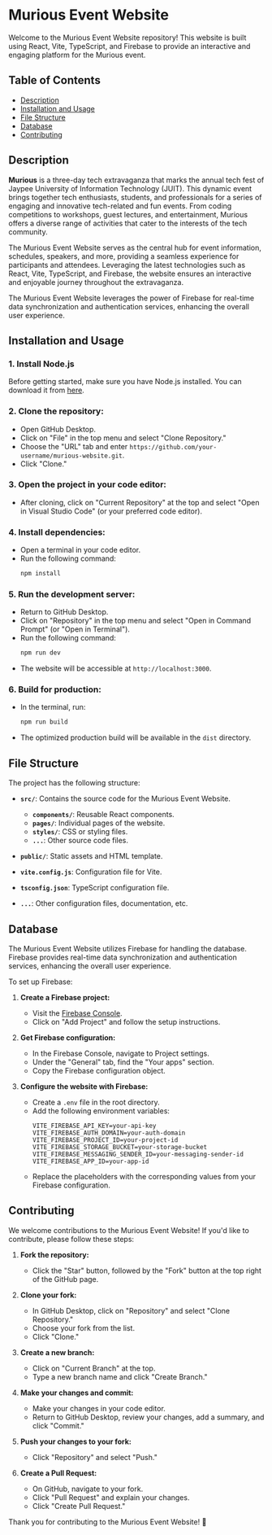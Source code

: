 # Murious Event Website

Welcome to the Murious Event Website repository! This website is built using React, Vite, TypeScript, and Firebase to provide an interactive and engaging platform for the Murious event.

## Table of Contents

- [Description](#description)
- [Installation and Usage](#installation-and-usage)
- [File Structure](#file-structure)
- [Database](#database)
- [Contributing](#contributing)

## Description

**Murious** is a three-day tech extravaganza that marks the annual tech fest of Jaypee University of Information Technology (JUIT). This dynamic event brings together tech enthusiasts, students, and professionals for a series of engaging and innovative tech-related and fun events. From coding competitions to workshops, guest lectures, and entertainment, Murious offers a diverse range of activities that cater to the interests of the tech community.

The Murious Event Website serves as the central hub for event information, schedules, speakers, and more, providing a seamless experience for participants and attendees. Leveraging the latest technologies such as React, Vite, TypeScript, and Firebase, the website ensures an interactive and enjoyable journey throughout the extravaganza.

The Murious Event Website leverages the power of Firebase for real-time data synchronization and authentication services, enhancing the overall user experience.

## Installation and Usage

### 1. Install Node.js

Before getting started, make sure you have Node.js installed. You can download it from [here](https://nodejs.org/en/download).

### 2. Clone the repository:

   - Open GitHub Desktop.
   - Click on "File" in the top menu and select "Clone Repository."
   - Choose the "URL" tab and enter `https://github.com/your-username/murious-website.git`.
   - Click "Clone."

### 3. Open the project in your code editor:

   - After cloning, click on "Current Repository" at the top and select "Open in Visual Studio Code" (or your preferred code editor).

### 4. Install dependencies:

   - Open a terminal in your code editor.
   - Run the following command:
     ```bash
     npm install
     ```

### 5. Run the development server:

   - Return to GitHub Desktop.
   - Click on "Repository" in the top menu and select "Open in Command Prompt" (or "Open in Terminal").
   - Run the following command:
     ```bash
     npm run dev
     ```
   - The website will be accessible at `http://localhost:3000`.

### 6. Build for production:

   - In the terminal, run:
     ```bash
     npm run build
     ```
   - The optimized production build will be available in the `dist` directory.

## File Structure

The project has the following structure:

- **`src/`**: Contains the source code for the Murious Event Website.
  - **`components/`**: Reusable React components.
  - **`pages/`**: Individual pages of the website.
  - **`styles/`**: CSS or styling files.
  - **`...`**: Other source code files.

- **`public/`**: Static assets and HTML template.

- **`vite.config.js`**: Configuration file for Vite.

- **`tsconfig.json`**: TypeScript configuration file.

- **`...`**: Other configuration files, documentation, etc.

## Database

The Murious Event Website utilizes Firebase for handling the database. Firebase provides real-time data synchronization and authentication services, enhancing the overall user experience.

To set up Firebase:

1. **Create a Firebase project:**
   - Visit the [Firebase Console](https://console.firebase.google.com/).
   - Click on "Add Project" and follow the setup instructions.

2. **Get Firebase configuration:**
   - In the Firebase Console, navigate to Project settings.
   - Under the "General" tab, find the "Your apps" section.
   - Copy the Firebase configuration object.

3. **Configure the website with Firebase:**
   - Create a `.env` file in the root directory.
   - Add the following environment variables:
     ```env
     VITE_FIREBASE_API_KEY=your-api-key
     VITE_FIREBASE_AUTH_DOMAIN=your-auth-domain
     VITE_FIREBASE_PROJECT_ID=your-project-id
     VITE_FIREBASE_STORAGE_BUCKET=your-storage-bucket
     VITE_FIREBASE_MESSAGING_SENDER_ID=your-messaging-sender-id
     VITE_FIREBASE_APP_ID=your-app-id
     ```
   - Replace the placeholders with the corresponding values from your Firebase configuration.

## Contributing

We welcome contributions to the Murious Event Website! If you'd like to contribute, please follow these steps:

1. **Fork the repository:**
   - Click the "Star" button, followed by the "Fork" button at the top right of the GitHub page.

2. **Clone your fork:**
   - In GitHub Desktop, click on "Repository" and select "Clone Repository."
   - Choose your fork from the list.
   - Click "Clone."

3. **Create a new branch:**
   - Click on "Current Branch" at the top.
   - Type a new branch name and click "Create Branch."

4. **Make your changes and commit:**
   - Make your changes in your code editor.
   - Return to GitHub Desktop, review your changes, add a summary, and click "Commit."

5. **Push your changes to your fork:**
   - Click "Repository" and select "Push."

6. **Create a Pull Request:**
   - On GitHub, navigate to your fork.
   - Click "Pull Request" and explain your changes.
   - Click "Create Pull Request."

Thank you for contributing to the Murious Event Website! 🚀
